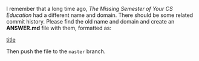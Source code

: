 I remember that a long time ago, *The Missing Semester of Your CS Education* had a different name and domain. There should be some related commit history. Please find the old name and domain and create an **ANSWER.md** file with them, formatted as:

[title](url)

Then push the file to the `master` branch.